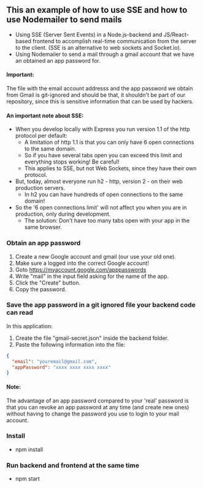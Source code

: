 ## This an example of how to use SSE and how to use Nodemailer to send mails
* Using SSE (Server Sent Events) in a Node.js-backend and JS/React-based frontend to accomplish real-time communication from the server to the client. (SSE is an alternative to web sockets and Socket.io).
* Using Nodemailer to send a mail through a gmail account that we have an obtained an app password for.

#### Important: 
The file with the email account addresss and the app password we obtain from Gmail is git-ignored and should be that, it shouldn't be part of our repository, since this is sensitive information that can be used by hackers.

#### An important note about SSE:
* When you develop locally with Express you run version 1.1 of the http protocol per default:
  - A limitation of http 1.1 is that you can only have 6 open connections to the same domain.
  - So if you have several tabs open you can exceed this limit and everything stops working! Be careful!
  - This applies to SSE, but not Web Sockets, since they have their own protocol.
* But, today, almost everyone run h2 - http, version 2 - on their web production servers.
  - In h2 you can have hundreds of open connections to the same domain!
* So the '6 open connections limit' will not affect you when you are in production, only during development.
  - The solution: Don't have too many tabs open with your app in the same browser.

### Obtain an app password
1. Create a new Google account and gmail (our use your old one).
2. Make sure a logged into the correct Google account!
3. Goto https://myaccount.google.com/apppasswords
4. Write "mail" in the input field asking for the name of the app.
5. Click the "Create" button.
6. Copy the password.

### Save the app password in a git ignored file your backend code can read
In this application:
1. Create the file "gmail-secret.json" inside the backend folder.
2. Paste the following information into the file:

```json
{
  "email": "youremail@gmail.com",
  "appPassword": "xxxx xxxx xxxx xxxx"
}
```

#### Note:
The advantage of an app password compared to your 'real' password is that you can revoke an app password at any time (and create new ones) without having to change the password you use to login to your mail account.

### Install
* npm install

### Run backend and frontend at the same time
* npm start